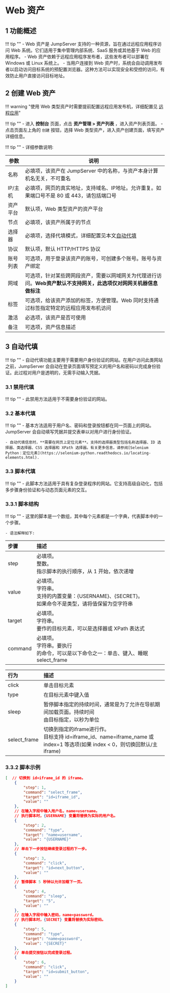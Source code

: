 # Web 资产
## 1 功能概述
!!! tip ""
	- Web 资产是 JumpServer 支持的一种资源，旨在通过远程应用程序访问 Web 系统。它们适用于集中管理内部系统、SaaS 服务或其他基于 Web 的应用程序。
	- Web 资产依赖于远程应用程序发布者，这些发布者可以部署在 Windows 或 Linux 系统上。
	- 当用户连接到 Web 资产时，系统会自动调用发布者以启动访问目标系统的预配置浏览器。这种方法可以实现安全和受控的访问，有效防止用户直接访问目标地址。


## 2 创建 Web 资产

!!! warning "使用 Web 类型资产时需要提前配置远程应用发布机，详细配置见 [远程应用](../../system_settings/remote_apps.md)"

!!! tip ""
    - 进入 **控制台** 页面，点击 **资产管理 > 资产列表** ，进入资产列表页面。
    - 点击页面左上角的 `创建` 按钮，选择 Web 类型资产，进入资产创建页面，填写资产详细信息。

!!! tip ""
    - 详细参数说明:

| 参数       | 说明                                                                                     |
|------------|------------------------------------------------------------------------------------------|
| 名称       | 必填项，该资产在 JumpServer 中的名称，与资产本身计算机名无关，不可重名                |
| IP/主机    | 必填项，网页的真实地址，支持域名、IP地址。允许重复。如果端口号不是 80 或 443，请包括端口号 |
| 资产平台   | 默认项，Web 类型资产的资产平台                                                         |
| 节点       | 必填项，该资产所属于的节点                                                              |
| 选择器     | 必填项，选择代填模式，详细配置见本文[自动代填](#3)                                            |
| 协议       | 默认项，默认 HTTP/HTTPS 协议                                                           |
| 账号列表   | 可选项，用于登录该资产的账号，可创建多个账号。账号与资产绑定                            |
| 网域       | 可选项，针对某些跨网段资产，需要以网域网关为代理进行访问。**Web资产默认不支持网关，此选项仅对网网关机器信息做标注**|
| 标签       | 可选项，给该资产添加的标签，方便管理。Web 同时支持通过标签指定特定的远程应用发布机访问   |
| 激活       | 必选项，该资产是否可使用                                                                |
| 备注       | 可选项，资产信息描述                                                                        |

## 3 自动代填
!!! tip ""
	- 自动代填功能主要用于需要用户身份验证的网站。在用户访问此类网站之前，JumpServer 会自动在登录页面填写预定义的用户名和密码以完成身份验证。此过程对用户是透明的，无需手动输入凭据。

### 3.1 禁用代填
!!! tip ""
	- 此禁用方法适用于不需要身份验证的网站。

### 3.2 基本代填
!!! tip ""
	- 基本方法适用于用户名、密码和登录按钮都在同一页面上的网站。JumpServer 会自动填写凭据并提交表单以对用户进行身份验证。

	- 自动代填信息时，**需要在网页上定位元素**。支持的选择器类型包括名称选择器、ID 选择器、类选择器、CSS 选择器和 XPath 选择器。有关更多信息，请参阅[Selenium Python：定位元素](https://selenium-python.readthedocs.io/locating-elements.html).

### 3.3 脚本代填
!!! tip ""
	- 此脚本方法适用于具有复杂登录程序的网站。它支持高级自动化，包括多步骤身份验证和与动态页面元素的交互。

### 3.3.1 脚本结构
!!! tip ""
	- 这里的脚本是一个数组，其中每个元素都是一个字典，代表脚本中的一个步骤。

	- 语法解释如下:
	
| 步骤     | 描述                                               |
| :------ | :----------------------------------------------------------- |
| step    | 必填项。<br/>整数。<br/>指示脚本的执行顺序，从 1 开始，依次递增 |
| value   | 必填项。<br/>字符串。<br/>支持的内置变量：{USERNAME}、{SECRET}。<br/>如果命令不是类型，请将值保留为空字符串 |
| target  | 必填项。<br/>字符串。<br/>要作的目标元素，可以是选择器或 XPath 表达式 |
| command | 必填项。<br/>字符串。要执行<br/>的命令，可以是以下命令之一：单击、键入、睡眠select_frame |

| 行为      | 描述                                                |
| :----------- | :----------------------------------------------------------- |
| click        | 单击目标元素                                               |
| type         | 在目标元素中键入值                                         |
| sleep        | 暂停脚本指定的持续时间，通常是为了允许在导航期间加载页面。持续时间<br/>由目标指定，以秒为单位 |
| select_frame | 切换到指定的iframe进行作。<br/>目标支持 id=iframe_id、name=iframe_name 或 index=1 等选项(如果 index < 0，则切换回默认/主 iframe) |

### 3.3.2 脚本示例

```json
[  // 切换到 id=iframe_id 的 iframe。
	{      
		"step": 1,      
		"command": "select_frame",      
		"target": "id=iframe_id",      
		"value": ""  
	},  
	// 在输入字段中输入用户名，name=username。
	// 执行脚本时，{USERNAME} 变量将替换为实际的用户名。
	{      
		"step": 2,      
		"command": "type",      
		"target": "name=username",      
		"value": "{USERNAME}"  
	},  
	// 单击下一步按钮继续登录过程的下一步。
	{      
		"step": 3,      
		"command": "click",      
		"target": "id=next_button",      
		"value": ""  
	},  
	// 暂停脚本 5 秒钟以允许加载下一页。
	{      
		"step": 4,      
		"command": "sleep",      
		"target": "5",      
		"value": ""  
	},  
	// 在输入字段中输入密码，name=password。
	// 执行脚本时，{SECRET} 变量将替换为实际密码。
	{      
		"step": 5,      
		"command": "type",      
		"target": "name=password",      
		"value": "{SECRET}"  
	},  
	// 单击提交按钮以完成登录过程。
	{      
		"step": 6,      
		"command": "click",      
		"target": "id=submit_button",      
		"value": ""  
	}
]
```